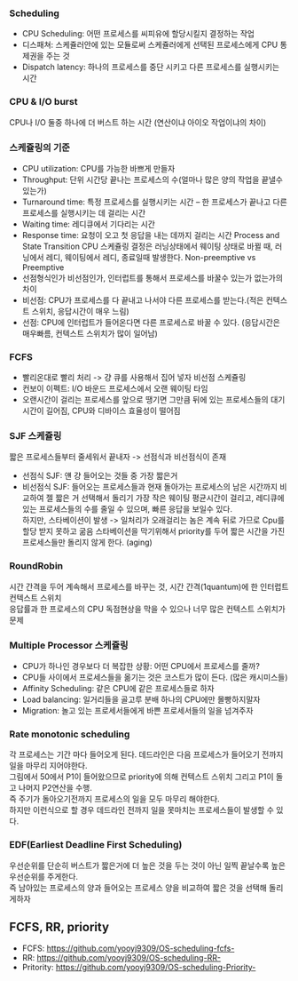 ### Scheduling
* CPU Scheduling: 어떤 프로세스를 씨피유에 할당시킬지 결정하는 작업
* 디스패쳐: 스케쥴러안에 있는 모듈로써 스케쥴러에게 선택된 프로세스에게 CPU 통제권을 주는 것
* Dispatch latency: 하나의 프로세스를 중단 시키고 다른 프로세스를 실행시키는 시간
### CPU & I/O burst
CPU나 I/O 둘중 하나에 더 버스트 하는 시간 (연산이냐 아이오 작업이냐의 차이)
### 스케쥴링의 기준
* CPU utilization: CPU를 가능한 바쁘게 만들자
* Throughput: 단위 시간당 끝나는 프로세스의 수(얼마나 많은 양의 작업을 끝낼수 있는가)
* Turnaround time: 특정 프로세스를 실행시키는 시간 – 한 프로세스가 끝나고 다른 프로세스를 실행시키는 데 걸리는 시간
* Waiting time: 레디큐에서 기다리는 시간
* Response time: 요청이 오고 첫 응답을 내는 데까지 걸리는 시간
Process and State Transition
CPU 스케쥴링 결정은 러닝상태에서 웨이팅 상태로 바뀔 때, 러닝에서 레디, 웨이팅에서 레디, 종료일때 발생한다.
Non-preemptive vs Preemptive
* 선점형식인가 비선점인가, 인터럽트를 통해서 프로세스를 바꿀수 있는가 없는가의 차이
* 비선점: CPU가 프로세스를 다 끝내고 나서야 다른 프로세스를 받는다.(적은 컨텍스트 스위치, 응답시간이 매우 느림)
* 선점: CPU에 인터럽트가 들어온다면 다른 프로세스로 바꿀 수 있다. (응답시간은 매우빠름, 컨텍스트 스위치가 많이 일어남)

### FCFS
* 빨리온대로 빨리 처리 -> 걍 큐를 사용해서 집어 넣자 비선점 스케쥴링
* 컨보이 이펙트: I/O 바운드 프로세스에서 오랜 웨이팅 타임
* 오랜시간이 걸리는 프로세스를 앞으로 땡기면 그만큼 뒤에 있는 프로세스들의 대기시간이 길어짐, CPU와 디바이스 효율성이 떨어짐
### SJF 스케쥴링
짧은 프로세스들부터 줄세워서 끝내자 -> 선점식과 비선점식이 존재
* 선점식 SJF: 얜 걍 들어오는 것들 중 가장 짧은거
* 비선점식 SJF: 들어오는 프로세스들과 현재 돌아가는 프로세스의 남은 시간까지 비교하여 젤 짧은 거 선택해서 돌리기
가장 작은 웨이팅 평균시간이 걸리고, 레디큐에 있는 프로세스들의 수를 줄일 수 있으며, 빠른 응답을 보일수 있다.
<br>하지만, 스타베이션이 발생 -> 일처리가 오래걸리는 놈은 계속 뒤로 가므로 Cpu를 할당 받지 못하고 굶음
스타베이션을 막기위해서 priority를 두어 짧은 시간을 가진 프로세스들만 돌리지 않게 한다. (aging)
### RoundRobin
시간 간격을 두어 계속해서 프로세스를 바꾸는 것, 시간 간격(1quantum)에 한 인터럽트 컨텍스트 스위치
<br>응답률과 한 프로세스의 CPU 독점현상을 막을 수 있으나 너무 많은 컨텍스트 스위치가 문제
### Multiple Processor 스케쥴링
* CPU가 하나인 경우보다 더 복잡한 상황: 어떤 CPU에서 프로세스를 줄까?
* CPU들 사이에서 프로세스들을 옮기는 것은 코스트가 많이 든다. (많은 캐시미스들)
* Affinity Scheduling: 같은 CPU에 같은 프로세스들로 하자
* Load balancing: 일거리들을 골고루 분배 하나의 CPU에만 몰빵하지말자
* Migration: 놀고 있는 프로세서들에게 바쁜 프로세서들의 일을 넘겨주자
### Rate monotonic scheduling
각 프로세스는 기간 마다 들어오게 된다. 데드라인은 다음 프로세스가 들어오기 전까지 일을 마무리 지어야한다.
<br>그림에서 50에서 P1이 들어왔으므로 priority에 의해 컨텍스트 스위치 그리고 P1이 돌고 나머지 P2연산을 수행.
<br> 즉 주기가 돌아오기전까지 프로세스의 일을 모두 마무리 해야한다.
<br>하지만 이런식으로 할 경우 데드라인 전까지 일을 못마치는 프로세스들이 발생할 수 있다.
### EDF(Earliest Deadline First Scheduling)
우선순위를 단순히 버스트가 짧은거에 더 높은 것을 두는 것이 아닌 일찍 끝날수록 높은 우선순위를 주게한다. <br>즉 남아있는 프로세스의 양과 들어오는 프로세스 양을 비교하여 짧은 것을 선택해 돌리게하자

## FCFS, RR, priority
* FCFS: https://github.com/yooyj9309/OS-scheduling-fcfs-
* RR: https://github.com/yooyj9309/OS-scheduling-RR-
* Pritority: https://github.com/yooyj9309/OS-scheduling-Priority-
